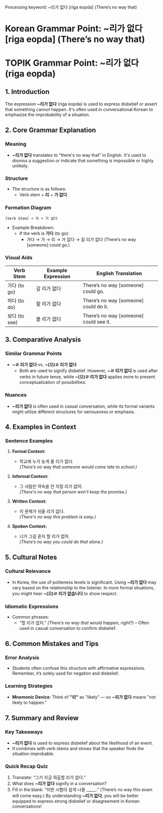 Processing keyword: ~리가 없다 [riga eopda] (There’s no way that)
# Korean Grammar Point: ~리가 없다 [riga eopda] (There’s no way that)
# TOPIK Grammar Point: ~리가 없다 (riga eopda)
## 1. Introduction
The expression **~리가 없다** (riga eopda) is used to express disbelief or assert that something cannot happen. It's often used in conversational Korean to emphasize the improbability of a situation.
## 2. Core Grammar Explanation
### Meaning
- **~리가 없다** translates to "there's no way that" in English. It's used to dismiss a suggestion or indicate that something is impossible or highly unlikely.
### Structure
- The structure is as follows:
  - Verb stem + **리** + **가 없다**
  
### Formation Diagram
```
[Verb Stem] + 리 + 가 없다
```
- Example Breakdown:
  - If the verb is **가다** (to go):
    - 가다 → 가 → 리 → 가 없다 → 갈 리가 없다 (There’s no way [someone] could go.)
### Visual Aids
| Verb Stem   | Example Expression          | English Translation              |
|-------------|-----------------------------|----------------------------------|
| 가다 (to go)| 갈 리가 없다                | There’s no way [someone] could go. |
| 하다 (to do)| 할 리가 없다                | There’s no way [someone] could do it. |
| 보다 (to see)| 볼 리가 없다                | There’s no way [someone] could see it. |
## 3. Comparative Analysis
### Similar Grammar Points
- **~ㄹ 리가 없다** vs. **~(으)ㄹ 리가 없다**
  - Both are used to signify disbelief. However, **~ㄹ 리가 없다** is used after verbs in future tense, while **~(으)ㄹ 리가 없다** applies more to present conceptualization of possibilities.
### Nuances
- **~리가 없다** is often used in casual conversation, while its formal variants might utilize different structures for seriousness or emphasis.
## 4. Examples in Context
### Sentence Examples
1. **Formal Context:**
   - 학교에 누가 늦게 올 리가 없다.  
     *(There’s no way that someone would come late to school.)*
  
2. **Informal Context:**
   - 그 사람은 약속을 안 지킬 리가 없어.  
     *(There's no way that person won't keep the promise.)*
  
3. **Written Context:**
   - 이 문제가 쉬울 리가 없다.  
     *(There's no way this problem is easy.)*
  
4. **Spoken Context:**
   - 너가 그걸 혼자 할 리가 없어.  
     *(There’s no way you could do that alone.)*
## 5. Cultural Notes
### Cultural Relevance
- In Korea, the use of politeness levels is significant. Using **~리가 없다** may vary based on the relationship to the listener. In more formal situations, you might hear **~(으)ㄹ 리가 없습니다** to show respect.
### Idiomatic Expressions
- Common phrases:
  - "할 리가 없지." *(There’s no way that would happen, right?)* – Often used in casual conversation to confirm disbelief.
## 6. Common Mistakes and Tips
### Error Analysis
- Students often confuse this structure with affirmative expressions. Remember, it’s solely used for negation and disbelief.
### Learning Strategies
- **Mnemonic Device:** Think of **"리"** as "likely" — so **~리가 없다** means "not likely to happen."
  
## 7. Summary and Review
### Key Takeaways
- **~리가 없다** is used to express disbelief about the likelihood of an event.
- It combines with verb stems and shows that the speaker finds the situation improbable.
### Quick Recap Quiz
1. Translate: “그가 지금 외출할 리가 없다.”
2. What does **~리가 없다** signify in a conversation?
3. Fill in the blank: “이번 시험이 쉽게 나올 _____.” (There’s no way this exam will come easy.)
By understanding **~리가 없다**, you will be better equipped to express strong disbelief or disagreement in Korean conversations!

